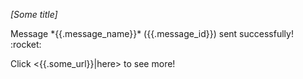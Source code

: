 *[Some title]*

<!channel> Message *{{.message_name}}* ({{.message_id}}) sent successfully! :rocket:

Click <{{.some_url}}|here> to see more!